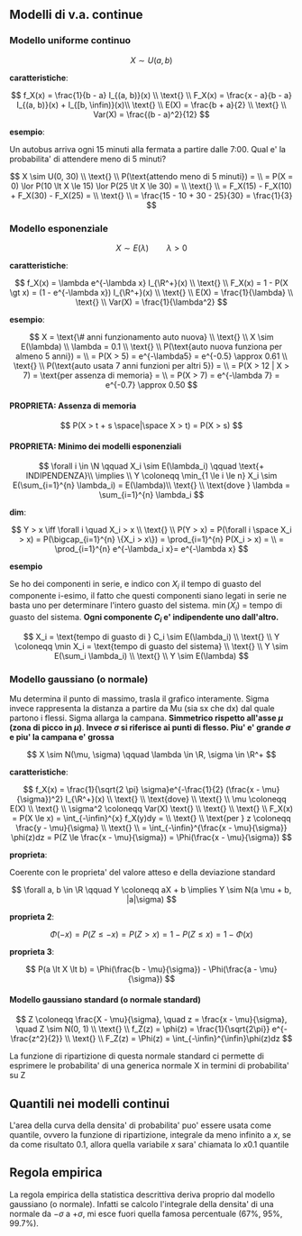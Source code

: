 ## Modelli di v.a. continue

### Modello uniforme continuo

$$
X \sim U(a, b)
$$

**caratteristiche**:

$$
f_X(x) = \frac{1}{b - a} I_{(a, b)}(x) \\
\text{} \\
F_X(x) = \frac{x - a}{b - a} I_{(a, b)}(x) + I_{[b, \infin)}(x)\\
\text{} \\
E(X) = \frac{b + a}{2} \\
\text{} \\
Var(X) = \frac{(b - a)^2}{12}
$$

**esempio**:

Un autobus arriva ogni 15 minuti alla fermata a partire dalle 7:00. Qual e' la probabilita' di attendere meno di 5 minuti?

$$
X \sim U(0, 30) \\
\text{} \\
P(\text{attendo meno di 5 minuti}) = \\
= P(X = 0) \lor P(10 \lt X \le 15) \lor P(25 \lt X \le 30) = \\
\text{} \\
= F_X(15) - F_X(10) + F_X(30) - F_X(25) = \\
\text{} \\
= \frac{15 - 10 + 30 - 25}{30}  = \frac{1}{3}
$$

### Modello esponenziale

$$
X \sim E(\lambda) \qquad \lambda > 0
$$

**caratteristiche**:

$$
f_X(x) = \lambda e^{-\lambda x} I_{\R^+}(x) \\
\text{} \\
F_X(x) = 1 - P(X \gt x) = (1 - e^{-\lambda x}) I_{\R^+}(x) \\
\text{} \\
E(X) = \frac{1}{\lambda} \\
\text{} \\
Var(X) = \frac{1}{\lambda^2}
$$

**esempio**:

$$
X = \text{\# anni funzionamento auto nuova} \\
\text{} \\
X \sim E(\lambda) \\
\lambda = 0.1 \\
\text{} \\
P(\text{auto nuova funziona per almeno 5 anni}) = \\
= P(X > 5) = e^{-\lambda5} = e^{-0.5} \approx 0.61 \\
\text{} \\
P(\text{auto usata 7 anni funzioni per altri 5}) = \\
= P(X > 12 | X > 7) = \text{per assenza di memoria} =  \\
= P(X > 7) = e^{-\lambda 7} = e^{-0.7} \approx 0.50
$$

#### PROPRIETA: Assenza di memoria

$$
P(X > t + s \space|\space X > t) = P(X > s)
$$

#### PROPRIETA: Minimo dei modelli esponenziali

$$
\forall i \in \N \qquad X_i \sim E(\lambda_i) \qquad \text{+ INDIPENDENZA}\\
\implies \\
Y \coloneqq \min_{1 \le i \le n} X_i \sim E(\sum_{i=1}^{n} \lambda_i) = E(\lambda)\\
\text{} \\
\text{dove } \lambda = \sum_{i=1}^{n} \lambda_i
$$

**dim**:

$$
Y > x \iff \forall i \quad X_i > x \\
\text{} \\
P(Y > x) = P(\forall i \space X_i > x) = P(\bigcap_{i=1}^{n} \{X_i > x\}) = \prod_{i=1}^{n} P(X_i > x) = \\
= \prod_{i=1}^{n} e^{-\lambda_i x}= e^{-\lambda x}
$$

**esempio**

Se ho dei componenti in serie, e indico con $X_i$ il tempo di guasto del componente i-esimo, il fatto che questi componenti siano legati in serie ne basta uno per determinare l'intero guasto del sistema. $\min(X_i)$ = tempo di guasto del sistema. **Ogni componente $C_i$ e' indipendente uno dall'altro.**

$$
X_i = \text{tempo di guasto di } C_i \sim E(\lambda_i) \\
\text{} \\
Y \coloneqq \min X_i = \text{tempo di guasto del sistema} \\
\text{} \\
Y \sim E(\sum_i \lambda_i) \\
\text{} \\
Y \sim E(\lambda)
$$

### Modello gaussiano (o normale)

Mu determina il punto di massimo, trasla il grafico interamente. Sigma invece rappresenta la distanza a partire da Mu (sia sx che dx) dal quale partono i flessi. Sigma allarga la campana. **Simmetrico rispetto all'asse $\mu$ (zona di picco in $\mu$)**. **Invece $\sigma$ si riferisce ai punti di flesso. Piu' e' grande $\sigma$ e piu' la campana e' grossa**

$$
X \sim N(\mu, \sigma) \qquad \lambda \in \R, \sigma \in \R^+
$$

**caratteristiche**:

$$
f_X(x) = \frac{1}{\sqrt{2 \pi} \sigma}e^{-\frac{1}{2} (\frac{x - \mu}{\sigma})^2} I_{\R^+}(x) \\
\text{} \\
\text{dove} \\
\text{} \\
\mu \coloneqq E(X) \\
\text{} \\
\sigma^2 \coloneqq Var(X)
\text{} \\
\text{} \\
\text{} \\
F_X(x) = P(X \le x) = \int_{-\infin}^{x} f_X(y)dy = \\
\text{} \\
\text{per } z \coloneqq \frac{y - \mu}{\sigma} \\
\text{} \\
= \int_{-\infin}^{\frac{x - \mu}{\sigma}} \phi(z)dz = P(Z \le \frac{x - \mu}{\sigma}) = \Phi(\frac{x - \mu}{\sigma})
$$

**proprieta**:

Coerente con le proprieta' del valore atteso e della deviazione standard

$$
\forall a, b \in \R \qquad Y \coloneqq aX + b \implies Y \sim N(a \mu + b, |a|\sigma)
$$

**proprieta 2**:

$$
\Phi(-x) = P(Z \le -x) = P(Z \gt x) = 1 - P(Z \le x) = 1 - \Phi(x)
$$

**proprieta 3**:

$$
P(a \lt X \lt b) = \Phi(\frac{b - \mu}{\sigma}) - \Phi(\frac{a - \mu}{\sigma})
$$

#### Modello gaussiano standard (o normale standard)

$$
Z \coloneqq \frac{X - \mu}{\sigma}, \quad z = \frac{x - \mu}{\sigma}, \quad Z \sim N(0, 1) \\
\text{} \\
f_Z(z) = \phi(z) = \frac{1}{\sqrt{2\pi}} e^{-\frac{z^2}{2}} \\
\text{} \\
F_Z(z) = \Phi(z) = \int_{-\infin}^{\infin}\phi(z)dz
$$

La funzione di ripartizione di questa normale standard ci permette di esprimere le probabilita' di una generica normale X in termini di probabilita' su Z

## Quantili nei modelli continui

L'area della curva della densita' di probabilita' puo' essere usata come quantile, ovvero la funzione di ripartizione, integrale da meno infinito a $x$, se da come risultato $0.1$, allora quella variabile $x$ sara' chiamata lo $x0.1$ quantile

## Regola empirica

La regola empirica della statistica descrittiva deriva proprio dal modello gaussiano (o normale). Infatti se calcolo l'integrale della densita' di una normale da $-\sigma$ a $+\sigma$, mi esce fuori quella famosa percentuale (67%, 95%, 99.7%).
